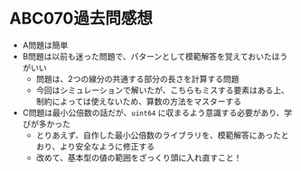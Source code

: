 # ABC070過去問感想

- A問題は簡単
- B問題は以前も迷った問題で、パターンとして模範解答を覚えておいたほうがいい
    - 問題は、2つの線分の共通する部分の長さを計算する問題
    - 今回はシミュレーションで解いたが、こちらもミスする要素はある上、制約によっては使えないため、算数の方法をマスターする
- C問題は最小公倍数の話だが、`uint64` に収まるよう意識する必要があり、学びが多かった
    - とりあえず、自作した最小公倍数のライブラリを、模範解答にあったとおり、より安全なように修正する
    - 改めて、基本型の値の範囲をざっくり頭に入れ直すこと！